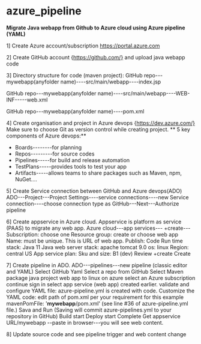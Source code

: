 # azure_pipeline

**Migrate Java webapp from Github to Azure cloud using Azure pipeline (YAML)**

1] Create Azure account/subscription https://portal.azure.com

2] Create GitHub account {https://github.com/} and upload java webapp code

3] Directory structure for code (maven project):
   GitHub repo---mywebapp(anyfolder name)----src/main/webapp----index.jsp
   
   GitHub repo---mywebapp(anyfolder name)----src/main/webapp----WEB-INF-----web.xml
   
   GitHub repo---mywebapp(anyfolder name)----pom.xml
   
4] Create organisation and project in Azure devops {https://dev.azure.com/}
   Make sure to choose Git as version control while creating project. 
  ** 5 key components of Azure devops:**
  * Boards--------for planning
  * Repos---------for source codes
  * Pipelines-----for build and release automation
  * TestPlans-----provides tools to test your app 
  * Artifacts-----allows teams to share packages such as Maven, npm, NuGet....
   
5] Create Service connection between GitHub and Azure devops(ADO)
   ADO---Project---Project Settings----service connections----new Service connection----choose connection type as GitHub---Next---Authorize pipeline
   
6] Create appservice in Azure cloud. Appservice is platform as service (PAAS) to migrate any web app. 
   Azure cloud---app services--- +create---
   Subscription: choose one
   Resource group: create or choose
   web app Name: must be unique. This is URL of web app. 
   Publish: Code
   Run time stack: Java 11
   Java web server stack: apache tomcat 9.0
   os: linux
   Region: central US
   App service plan: 
            Sku and size: B1 (dev)
   Review +create
   Create
   
7] Create pipeline in ADO.
   ADO---pipelines---new pipeline (classic editor and YAML)
   Select GitHub Yaml
   Select a repo from GitHub
   Select Maven package java project web app to linux on azure
   select an Azure subscription
   continue
   sign in 
   select app service (web app) created earlier.
   validate and configure
   YAML file: azure-pipeline.yml is created with code. 
   Customize the YAML code: edit path of pom.xml per your requirement
    for this example mavenPomFile: '**mywebapp**/pom.xml' (see line #36 of azure-pipeline.yml file.)
   Sava and Run (Saving will commit azure-pipelines.yml to your repository in GitHub)
   Build start
   Deploy start
   Complete
   Get appservice URL/mywebapp --paste in browser---you will see web content. 
   
8] Update source code and see pipeline trigger and web content change 
   
